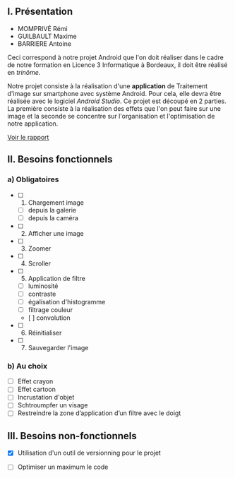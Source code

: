 
## I. Présentation
* MOMPRIVÉ Rémi
* GUILBAULT Maxime
* BARRIERE Antoine

Ceci correspond à notre projet Android que l'on doit réaliser dans le cadre de notre formation en Licence 3 Informatique à Bordeaux, il doit être réalisé en *trinôme*.

Notre projet consiste à la réalisation d'une **application** de Traitement d'image sur smartphone avec système Android. Pour cela, elle devra être réalisée avec le logiciel *Android Studio*.
Ce projet est découpé en 2 parties. La première consiste à la réalisation des effets que l'on peut faire sur une image et la seconde se concentre sur l'organisation et l'optimisation de notre application.

[Voir le rapport](rapport_barriere_guilbault_momprive.pdf)


## II. Besoins fonctionnels
### a) Obligatoires

- [ ] 1. Chargement image
    * [ ] depuis la galerie
    * [ ] depuis la caméra
- [ ] 2. Afficher une image
- [ ] 3. Zoomer
- [ ] 4. Scroller
- [ ] 5. Application de filtre
    * [ ] luminosité
    * [ ] contraste
    * [ ] égalisation d'histogramme
    * [ ] filtrage couleur
    * [ ] convolution
- [ ] 6. Réinitialiser
- [ ] 7. Sauvegarder l'image 

### b) Au choix

- [ ] Effet crayon
- [ ] Effet cartoon
- [ ] Incrustation d'objet
- [ ] Schtroumpfer un visage
- [ ] Restreindre la zone d’application d’un filtre avec le doigt

## III. Besoins non-fonctionnels
- [x] Utilisation d'un outil de versionning pour le projet
- [ ] Optimiser un maximum le code






 
